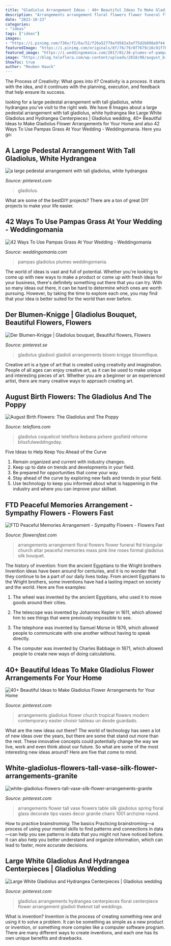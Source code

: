 ```yaml
---
title: "Gladiolus Arrangement Ideas : 40+ Beautiful Ideas To Make Gladiolus Flower Arrangements For Your Home"
description: "Arrangements arrangement floral flowers flower funeral ftd triangular church altar peaceful memories mass pink line roses formal gladiolus silk bouquet"
date: "2022-10-23"
categories:
- "ideas"
tags: ["ideas"]
images:
- "https://i.pinimg.com/736x/f2/6a/52/f26a52779afd582a3af75d2b898a9f44.jpg"
featuredImage: "https://i.pinimg.com/originals/8f/76/79/8f7679c16c91f7847f3f839545cb9f1c.jpg"
featured_image: "https://i.weddingomania.com/2017/01/38-plumes-of-pampas-grass-with-gladiolus-in-a-tall-vase.jpg"
image: "https://blog.teleflora.com/wp-content/uploads/2018/08/august_birth_flowers_the_gladiolus_and_the_poppy_teleflora.jpg"
ShowToc: true
author: "Reuben Hauck"
---
```



The Process of Creativity: What goes into it?
Creativity is a process. It starts with the idea, and it continues with the planning, execution, and feedback that help ensure its success.

	

		
looking for a large pedestal arrangement with tall gladiolus, white hydrangea you've visit to the right web. We have 8 Images about a large pedestal arrangement with tall gladiolus, white hydrangea like Large White Gladiolus and Hydrangea Centerpieces | Gladiolus wedding, 40+ Beautiful Ideas to Make Gladiolus Flower Arrangements for Your Home and also 42 Ways To Use Pampas Grass At Your Wedding - Weddingomania. Here you go:
		
    
## A Large Pedestal Arrangement With Tall Gladiolus, White Hydrangea

<img loading=lazy src="https://i.pinimg.com/originals/8f/76/79/8f7679c16c91f7847f3f839545cb9f1c.jpg" onerror="this.onerror=null;this.src='https://tse2.mm.bing.net/th?id=OIP.91t-qpuPz8ckewgQY3amogHaJ4&amp;pid=15.1';" alt="a large pedestal arrangement with tall gladiolus, white hydrangea">

_Source: pinterest.com_

>gladiolus. 

	

What are some of the bestDIY projects?
There are a ton of great DIY projects to make your life easier.

    
## 42 Ways To Use Pampas Grass At Your Wedding - Weddingomania

<img loading=lazy src="https://i.weddingomania.com/2017/01/38-plumes-of-pampas-grass-with-gladiolus-in-a-tall-vase.jpg" onerror="this.onerror=null;this.src='https://tse4.mm.bing.net/th?id=OIP.hhFQQ7KH_N1_jSEtKzbfuQHaJ4&amp;pid=15.1';" alt="42 Ways To Use Pampas Grass At Your Wedding - Weddingomania">

_Source: weddingomania.com_

>pampas gladiolus plumes weddingomania. 

	

The world of ideas is vast and full of potential. Whether you're looking to come up with new ways to make a product or come up with fresh ideas for your business, there's definitely something out there that you can try. With so many ideas out there, it can be hard to determine which ones are worth pursuing. However, by taking the time to explore each one, you may find that your idea is better suited for the world than ever before.

    
## Der Blumen-Knigge | Gladiolus Bouquet, Beautiful Flowers, Flowers

<img loading=lazy src="https://i.pinimg.com/736x/f4/72/c6/f472c617329c4fec76dce325a11d9447--cut-flowers-gladioli.jpg" onerror="this.onerror=null;this.src='https://tse1.mm.bing.net/th?id=OIP.d4L-4O5X6HjWikLMoGs09QHaJ4&amp;pid=15.1';" alt="Der Blumen-Knigge | Gladiolus bouquet, Beautiful flowers, Flowers">

_Source: pinterest.se_

>gladiolus gladiool gladioli arrangements bloem knigge bloomifique. 

	

Creative art is a type of art that is created using creativity and imagination. People of all ages can enjoy creative art, as it can be used to make unique and interesting pieces of art. Whether you are a beginner or an experienced artist, there are many creative ways to approach creating art.

    
## August Birth Flowers: The Gladiolus And The Poppy

<img loading=lazy src="https://blog.teleflora.com/wp-content/uploads/2018/08/august_birth_flowers_the_gladiolus_and_the_poppy_teleflora.jpg" onerror="this.onerror=null;this.src='https://tse1.mm.bing.net/th?id=OIP.ySadf8-hSeHcweoaqdus1wHaE7&amp;pid=15.1';" alt="August Birth Flowers: The Gladiolus and The Poppy">

_Source: teleflora.com_

>gladiolus coquelicot teleflora ikebana pxhere gosfield rehome blissfulweddingsday. 

	

Five Ideas to Help Keep You Ahead of the Curve
1. Remain organized and current with industry changes.
2. Keep up to date on trends and developments in your field.
3. Be prepared for opportunities that come your way.
4. Stay ahead of the curve by exploring new fads and trends in your field.
5. Use technology to keep you informed about what is happening in the industry and where you can improve your skillset.

    
## FTD Peaceful Memories Arrangement - Sympathy Flowers - Flowers Fast

<img loading=lazy src="http://flowersfast.com/f3475l.jpg" onerror="this.onerror=null;this.src='https://tse4.mm.bing.net/th?id=OIP.CmWNvEd4SPDUc04gNJfP5wHaIT&amp;pid=15.1';" alt="FTD Peaceful Memories Arrangement - Sympathy Flowers - Flowers Fast">

_Source: flowersfast.com_

>arrangements arrangement floral flowers flower funeral ftd triangular church altar peaceful memories mass pink line roses formal gladiolus silk bouquet. 

	

The history of invention: from the ancient Egyptians to the Wright brothers
Invention ideas have been around for centuries, and it is no wonder that they continue to be a part of our daily lives today. From ancient Egyptians to the Wright brothers, some inventions have had a lasting impact on society and the world. Here are five examples:
1) The wheel was invented by the ancient Egyptians, who used it to move goods around their cities.

2) The telescope was invented by Johannes Kepler in 1611, which allowed him to see things that were previously impossible to see.

3) The telephone was invented by Samuel Morse in 1876, which allowed people to communicate with one another without having to speak directly.

4) The computer was invented by Charles Babbage in 1871, which allowed people to create new ways of doing calculations.

    
## 40+ Beautiful Ideas To Make Gladiolus Flower Arrangements For Your Home

<img loading=lazy src="https://i.pinimg.com/736x/f2/6a/52/f26a52779afd582a3af75d2b898a9f44.jpg" onerror="this.onerror=null;this.src='https://tse1.mm.bing.net/th?id=OIP.pahBTNIXF_gvY2Jf4OLcRgHaNU&amp;pid=15.1';" alt="40+ Beautiful Ideas to Make Gladiolus Flower Arrangements for Your Home">

_Source: pinterest.com_

>arrangements gladiolus flower church tropical flowers modern contemporary easter choisir tableau un desde guardado. 

	

What are the new ideas out there?
The world of technology has seen a lot of new ideas over the years, but there are some that stand out more than the rest. These innovative concepts could potentially change the way we live, work and even think about our future. So what are some of the most interesting new ideas around? Here are five that come to mind.

    
## White-gladiolus-flowers-tall-vase-silk-flower-arrangements-granite

<img loading=lazy src="https://i.pinimg.com/originals/d3/5f/8b/d35f8bdcdb017aa77a83842ac3245e55.jpg" onerror="this.onerror=null;this.src='https://tse3.mm.bing.net/th?id=OIP.Fwu-JfZDm_fa7om_ADmu5wHaLG&amp;pid=15.1';" alt="white-gladiolus-flowers-tall-vase-silk-flower-arrangements-granite">

_Source: pinterest.com_

>arrangements flower tall vase flowers table silk gladiolus spring floral glass decorate tips vases decor granite chairs 1001 archzine round. 

	

How to practice brainstroming: The basics
Practicing brainstroming—a process of using your mental skills to find patterns and connections in data—can help you see patterns in data that you might not have noticed before. It can also help you better understand and organize information, which can lead to faster, more accurate decisions.

    
## Large White Gladiolus And Hydrangea Centerpieces | Gladiolus Wedding

<img loading=lazy src="https://i.pinimg.com/originals/61/6b/93/616b93afbfac49f30d986804873ffcec.jpg" onerror="this.onerror=null;this.src='https://tse4.mm.bing.net/th?id=OIP.Z8Q7ZT3-o0AxK8j6fzWVjAHaLI&amp;pid=15.1';" alt="Large White Gladiolus and Hydrangea Centerpieces | Gladiolus wedding">

_Source: pinterest.com_

>gladiolus arrangements hydrangea centerpieces floral centerpiece flower arrangement gladioli theknot tall weddings. 

	

What is invention?
Invention is the process of creating something new and using it to solve a problem. It can be something as simple as a new product or invention, or something more complex like a computer software program. There are many different ways to create inventions, and each one has its own unique benefits and drawbacks.

